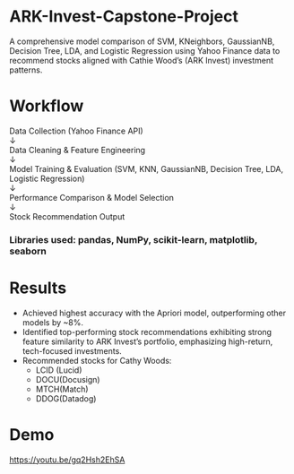 # ARK-Invest-Capstone-Project
A comprehensive model comparison of SVM, KNeighbors, GaussianNB, Decision Tree, LDA, and Logistic Regression using Yahoo Finance data to recommend stocks aligned with Cathie Wood’s (ARK Invest) investment patterns.

# Workflow
Data Collection (Yahoo Finance API)  
        ↓  
Data Cleaning & Feature Engineering  
        ↓  
Model Training & Evaluation (SVM, KNN, GaussianNB, Decision Tree, LDA, Logistic Regression)  
        ↓  
Performance Comparison & Model Selection  
        ↓  
Stock Recommendation Output  

### Libraries used: pandas, NumPy, scikit-learn, matplotlib, seaborn

# Results
- Achieved highest accuracy with the Apriori model, outperforming other models by ~8%.
- Identified top-performing stock recommendations exhibiting strong feature similarity to ARK Invest’s portfolio, emphasizing high-return, tech-focused investments.
- Recommended stocks for Cathy Woods:
    - LCID (Lucid)
    - DOCU(Docusign)
    - MTCH(Match)
    - DDOG(Datadog) 

# Demo
https://youtu.be/gq2Hsh2EhSA

